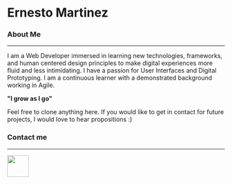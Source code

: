 # Ernesto Martinez #

### About Me ###
---
I am a Web Developer immersed in learning new technologies, frameworks, and human centered design principles to make digital experiences more fluid and less intimidating. I have a passion for User Interfaces and Digital Prototyping. I am a continuous learner with a demonstrated background working in Agile.

**"I grow as I go"** 

Feel free to clone anything here. If you would like to 
get in contact for future projects, I would love to hear propositions :) 

### Contact me ###
---
<a href="https://www.linkedin.com/in/ernesto-martinez7"><img src="https://media.giphy.com/media/SVNQNgAwQwlMk4HXU9/giphy.gif" width="50px"></a>  


